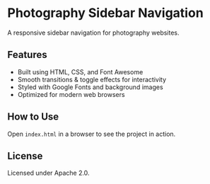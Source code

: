 # Photography Sidebar Navigation

A responsive sidebar navigation for photography websites.

## Features
- Built using HTML, CSS, and Font Awesome
- Smooth transitions & toggle effects for interactivity
- Styled with Google Fonts and background images
- Optimized for modern web browsers

## How to Use
Open `index.html` in a browser to see the project in action.

## License
Licensed under Apache 2.0.
